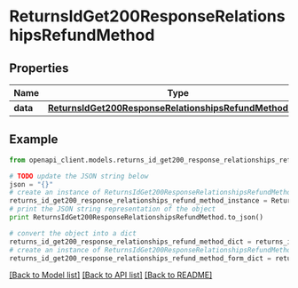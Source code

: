# ReturnsIdGet200ResponseRelationshipsRefundMethod


## Properties
Name | Type | Description | Notes
------------ | ------------- | ------------- | -------------
**data** | [**ReturnsIdGet200ResponseRelationshipsRefundMethodData**](ReturnsIdGet200ResponseRelationshipsRefundMethodData.md) |  | [optional] 

## Example

```python
from openapi_client.models.returns_id_get200_response_relationships_refund_method import ReturnsIdGet200ResponseRelationshipsRefundMethod

# TODO update the JSON string below
json = "{}"
# create an instance of ReturnsIdGet200ResponseRelationshipsRefundMethod from a JSON string
returns_id_get200_response_relationships_refund_method_instance = ReturnsIdGet200ResponseRelationshipsRefundMethod.from_json(json)
# print the JSON string representation of the object
print ReturnsIdGet200ResponseRelationshipsRefundMethod.to_json()

# convert the object into a dict
returns_id_get200_response_relationships_refund_method_dict = returns_id_get200_response_relationships_refund_method_instance.to_dict()
# create an instance of ReturnsIdGet200ResponseRelationshipsRefundMethod from a dict
returns_id_get200_response_relationships_refund_method_form_dict = returns_id_get200_response_relationships_refund_method.from_dict(returns_id_get200_response_relationships_refund_method_dict)
```
[[Back to Model list]](../README.md#documentation-for-models) [[Back to API list]](../README.md#documentation-for-api-endpoints) [[Back to README]](../README.md)


